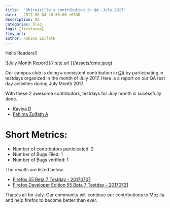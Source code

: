 ```yaml
---
title:  "Dhirajzilla's contribution in QA -July 2017"
date:   2017-08-04 20:50:00 +0530
description: QA
categories: blog
tags: [firefoxqa]
tiny_url:
author: Fahima Zulfath
---
```


Hello Readers!!

![July Month Report]({{ site.url }}/assets/qmo.jpeg)

Our campus club is doing a consistent contribution in [QA](http://quality.mozilla.org/) by participating in testdays organized in the month of July 2017. Here is a report on our QA  test day activities during July Month 2017.

With these 2 awesome contributors, testdays for July month is sucessfully done.
  
  - [Kaviya D](https://twitter.com/) 
  - [Fahima Zulfath A](https://twitter.com/FahimaZulfath) 

Short Metrics:
=============
- Number of contributors participated: 2
- Number of Bugs Filed: 1
- Number of Bugs verified: 1


The results are listed below.

- [Firefox 55 Beta 7 Testday - 20170707](https://public.etherpad-mozilla.org/p/MozillaIN_QA_Firefox_55_Beta_7_Testday)
- [Firefox Developer Edition 55 Beta 7 Testday - 20170721](https://public.etherpad-mozilla.org/p/MozillaIN_QA_Firefox_55_Beta_4_Testday)



Thats's all for July. 
Our community will continue our contributions to Mozilla and help firefox to become better than ever.
